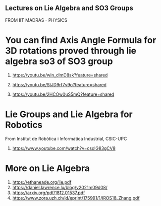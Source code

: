 ## Lectures on Lie Algebra and SO3 Groups
FROM IIT MADRAS - PHYSICS

# You can find Axis Angle Formula for 3D rotations proved through lie algebra so3 of SO3 group

1. https://youtu.be/wIn_dlmD8sk?feature=shared

2. https://youtu.be/StJD9rf7v9o?feature=shared

3. https://youtu.be/2HCOw0uS5mQ?feature=shared


# Lie Groups and Lie Algebra for Robotics
From Institut de Robòtica i Informàtica Industrial, CSIC-UPC

1. https://www.youtube.com/watch?v=csolG83gCV8


# More on Lie Algebra
1. https://ethaneade.org/lie.pdf
2. https://daniel.lawrence.lu/blog/y2021m09d08/
3. https://arxiv.org/pdf/1812.01537.pdf
4. https://www.zora.uzh.ch/id/eprint/175991/1/IROS18_Zhang.pdf
